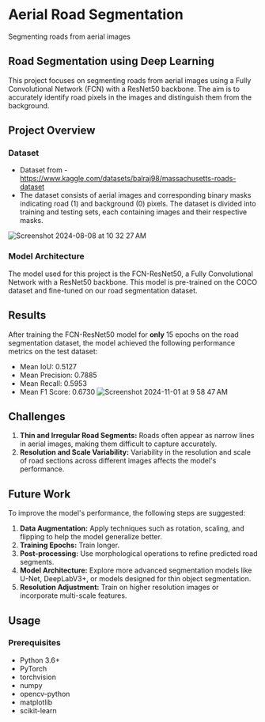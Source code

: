 # Aerial Road Segmentation
Segmenting roads from aerial images

## Road Segmentation using Deep Learning

This project focuses on segmenting roads from aerial images using a Fully Convolutional Network (FCN) with a ResNet50 backbone. The aim is to accurately identify road pixels in the images and distinguish them from the background.

## Project Overview

### Dataset
- Dataset from - https://www.kaggle.com/datasets/balraj98/massachusetts-roads-dataset
- The dataset consists of aerial images and corresponding binary masks indicating road (1) and background (0) pixels. The dataset is divided into training and testing sets, each containing images and their respective masks.

![Screenshot 2024-08-08 at 10 32 27 AM](https://github.com/user-attachments/assets/6d4b72ad-3a49-4486-8942-5b6d30daf1d5)

### Model Architecture
The model used for this project is the FCN-ResNet50, a Fully Convolutional Network with a ResNet50 backbone. This model is pre-trained on the COCO dataset and fine-tuned on our road segmentation dataset.

## Results 
After training the FCN-ResNet50 model for **only** 15 epochs on the road segmentation dataset, the model achieved the following performance metrics on the test dataset:

- Mean IoU: 0.5127
- Mean Precision: 0.7885
- Mean Recall: 0.5953
- Mean F1 Score: 0.6730
![Screenshot 2024-11-01 at 9 58 47 AM](https://github.com/user-attachments/assets/870ad0e8-3f1c-41e5-a483-24eb30612ba2)


## Challenges
1. **Thin and Irregular Road Segments:** Roads often appear as narrow lines in aerial images, making them difficult to capture accurately.
2. **Resolution and Scale Variability:** Variability in the resolution and scale of road sections across different images affects the model's performance.


## Future Work
To improve the model's performance, the following steps are suggested:
1. **Data Augmentation:** Apply techniques such as rotation, scaling, and flipping to help the model generalize better.
2. **Training Epochs:** Train longer.
3. **Post-processing:** Use morphological operations to refine predicted road segments.
4. **Model Architecture:** Explore more advanced segmentation models like U-Net, DeepLabV3+, or models designed for thin object segmentation.
5. **Resolution Adjustment:** Train on higher resolution images or incorporate multi-scale features.

## Usage

### Prerequisites
- Python 3.6+
- PyTorch
- torchvision
- numpy
- opencv-python
- matplotlib
- scikit-learn
